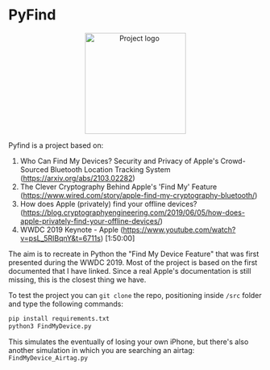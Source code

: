 # PyFind
<p align="center">
  <img src="https://github.com/MaxBubblegum47/PyFind/blob/main/docs/PyFind_logo.PNG" alt="Project logo" width="200px">
</p>


Pyfind is a project based on:
1. Who Can Find My Devices? Security and Privacy of Apple's Crowd-Sourced Bluetooth Location Tracking System 
(https://arxiv.org/abs/2103.02282)
2. The Clever Cryptography Behind Apple's 'Find My' Feature (https://www.wired.com/story/apple-find-my-cryptography-bluetooth/)
3. How does Apple (privately) find your offline devices? (https://blog.cryptographyengineering.com/2019/06/05/how-does-apple-privately-find-your-offline-devices/)
4. WWDC 2019 Keynote - Apple (https://www.youtube.com/watch?v=psL_5RIBqnY&t=6711s) [1:50:00]

The aim is to recreate in Python the "Find My Device Feature" that was first presented during the WWDC 2019. Most of the project is based on the first documented that I have linked. Since a real Apple's documentation is still missing, this is the closest thing we have.

To test the project you can ```git clone``` the repo, positioning inside ```/src``` folder and type the following commands:
```bash
pip install requirements.txt
python3 FindMyDevice.py
```
This simulates the eventually of losing your own iPhone, but there's also another simulation in which you are searching an airtag: ```FindMyDevice_Airtag.py```